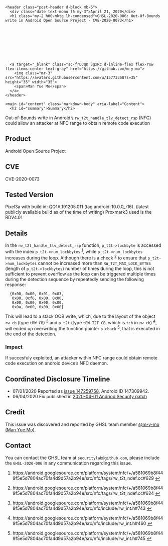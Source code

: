 >
    <header class="post-header d-block mb-6">
      <div class="date text-mono f5 my-3">April 21, 2020</div>
      <h1 class="my-2 h00-mktg lh-condensed">GHSL-2020-006: Out-Of-Bounds write in Android Open Source Project - CVE-2020-0073</h1>

      
      
      
      
      

      

      <a target="_blank" class="sc-frDJqD SgxRc d-inline-flex flex-row flex-items-center text-gray" href="https://github.com/m-y-mo">
        <img class="mr-3" src="https://avatars.githubusercontent.com/u/15773368?s=35" height="35" width="35">
        <span>Man Yue Mo</span>
      </a>
    </header>

    <main id="content" class="markdown-body" aria-label="Content">
      <h2 id="summary">Summary</h2>

<p>Out-of-Bounds write in Android’s <code class="language-plaintext highlighter-rouge">rw_t2t_handle_tlv_detect_rsp</code> (NFC) could allow an attacker at NFC range to obtain remote code execution</p>

<h2 id="product">Product</h2>
<p>Android Open Source Project</p>

<h2 id="cve">CVE</h2>
<p>CVE-2020-0073</p>

<h2 id="tested-version">Tested Version</h2>
<p>Pixel3a with build id: QQ1A.191205.011 (tag android-10.0.0_r16). (latest publicly available build as of the time of writing) Proxmark3 used is the RDV4.01</p>

<h2 id="details">Details</h2>

<p>In the <code class="language-plaintext highlighter-rouge">rw_t2t_handle_tlv_detect_rsp</code> function, <code class="language-plaintext highlighter-rouge">p_t2t-&gt;lockbyte</code> is accessed with the index <code class="language-plaintext highlighter-rouge">p_t2t-&gt;num_lockbytes</code> <sup id="fnref:1" role="doc-noteref"><a href="#fn:1" class="footnote" rel="footnote">1</a></sup>, while <code class="language-plaintext highlighter-rouge">p_t2t-&gt;num_lockbytes</code> increases during the loop. Although there is a check <sup id="fnref:2" role="doc-noteref"><a href="#fn:2" class="footnote" rel="footnote">2</a></sup> to ensure that <code class="language-plaintext highlighter-rouge">p_t2t-&gt;num_lockbytes</code> cannot be increased more than <code class="language-plaintext highlighter-rouge">RW_T2T_MAX_LOCK_BYTES</code> (length of <code class="language-plaintext highlighter-rouge">p_t2t-&gt;lockbytes</code>) number of times during the loop, this is not sufficient to prevent overflow as the loop can be triggered multiple times during the detection sequence by repeatedly sending the following response:</p>

<div class="language-plaintext highlighter-rouge"><div class="highlight"><pre class="highlight"><code>  {0x00, 0x00, 0x01, 0x03,
   0x00, 0xf6, 0x00, 0x00,
   0x00, 0x00, 0x00, 0x00,
   0x0a, 0x00, 0x00, 0x00}
</code></pre></div></div>

<p>This will lead to a stack OOB write, which, due to the layout of the object <code class="language-plaintext highlighter-rouge">rw_cb</code> (type <code class="language-plaintext highlighter-rouge">tRW_CB</code>) <sup id="fnref:3" role="doc-noteref"><a href="#fn:3" class="footnote" rel="footnote">3</a></sup> and <code class="language-plaintext highlighter-rouge">p_t2t</code> (type <code class="language-plaintext highlighter-rouge">tRW_T2T_CB</code>, which is <code class="language-plaintext highlighter-rouge">tcb</code> in <code class="language-plaintext highlighter-rouge">rw_cb</code>) <sup id="fnref:4" role="doc-noteref"><a href="#fn:4" class="footnote" rel="footnote">4</a></sup>, will ended up overwriting the function pointer <code class="language-plaintext highlighter-rouge">p_cback</code> <sup id="fnref:5" role="doc-noteref"><a href="#fn:5" class="footnote" rel="footnote">5</a></sup>, that is executed in the end of the detection.</p>

<h3 id="impact">Impact</h3>

<p>If succesfuly exploited, an attacker within NFC range could obtain remote code execution on android device’s NFC daemon.</p>

<h2 id="coordinated-disclosure-timeline">Coordinated Disclosure Timeline</h2>
<ul>
  <li>07/01/2020 Reported as <a href="https://issuetracker.google.com/issues/147259758">issue 147259758</a>, Android ID 147309942.</li>
  <li>06/04/2020 Fix published in <a href="https://source.android.com/security/bulletin/2020-04-01">2020-04-01 Andriod Security patch</a></li>
</ul>

<h2 id="credit">Credit</h2>

<p>This issue was discovered and reported by GHSL team member <a href="https://github.com/m-y-mo">@m-y-mo (Man Yue Mo)</a>.</p>

<h2 id="contact">Contact</h2>

<p>You can contact the GHSL team at <code class="language-plaintext highlighter-rouge">securitylab@github.com</code>, please include the <code class="language-plaintext highlighter-rouge">GHSL-2020-006</code> in any communication regarding this issue.</p>

<div class="footnotes" role="doc-endnotes">
  <ol>
    <li id="fn:1" role="doc-endnote">
      <p>https://android.googlesource.com/platform/system/nfc/+/a581069b8f449f5e5d7804ac70fa4d9d57a2b94e/src/nfc/tags/rw_t2t_ndef.cc#629 <a href="#fnref:1" class="reversefootnote" role="doc-backlink">&#8617;</a></p>
    </li>
    <li id="fn:2" role="doc-endnote">
      <p>https://android.googlesource.com/platform/system/nfc/+/a581069b8f449f5e5d7804ac70fa4d9d57a2b94e/src/nfc/tags/rw_t2t_ndef.cc#624 <a href="#fnref:2" class="reversefootnote" role="doc-backlink">&#8617;</a></p>
    </li>
    <li id="fn:3" role="doc-endnote">
      <p>https://android.googlesource.com/platform/system/nfc/+/a581069b8f449f5e5d7804ac70fa4d9d57a2b94e/src/nfc/include/rw_int.h#743 <a href="#fnref:3" class="reversefootnote" role="doc-backlink">&#8617;</a></p>
    </li>
    <li id="fn:4" role="doc-endnote">
      <p>https://android.googlesource.com/platform/system/nfc/+/a581069b8f449f5e5d7804ac70fa4d9d57a2b94e/src/nfc/include/rw_int.h#460 <a href="#fnref:4" class="reversefootnote" role="doc-backlink">&#8617;</a></p>
    </li>
    <li id="fn:5" role="doc-endnote">
      <p>https://android.googlesource.com/platform/system/nfc/+/a581069b8f449f5e5d7804ac70fa4d9d57a2b94e/src/nfc/include/rw_int.h#745 <a href="#fnref:5" class="reversefootnote" role="doc-backlink">&#8617;</a></p>
    </li>
  </o